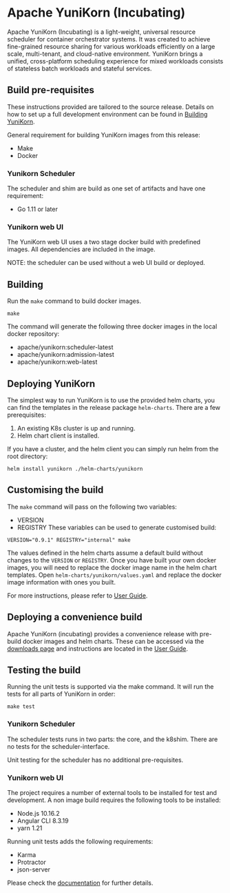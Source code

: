 <!--
#
# Licensed to the Apache Software Foundation (ASF) under one or more
# contributor license agreements.  See the NOTICE file distributed with
# this work for additional information regarding copyright ownership.
# The ASF licenses this file to You under the Apache License, Version 2.0
# (the "License"); you may not use this file except in compliance with
# the License.  You may obtain a copy of the License at
#
#     http://www.apache.org/licenses/LICENSE-2.0
#
# Unless required by applicable law or agreed to in writing, software
# distributed under the License is distributed on an "AS IS" BASIS,
# WITHOUT WARRANTIES OR CONDITIONS OF ANY KIND, either express or implied.
# See the License for the specific language governing permissions and
# limitations under the License.
#
-->

# Apache YuniKorn (Incubating)
Apache YuniKorn (Incubating) is a light-weight, universal resource scheduler for container orchestrator systems.
It was created to achieve fine-grained resource sharing for various workloads efficiently on a large scale, multi-tenant,
and cloud-native environment. YuniKorn brings a unified, cross-platform scheduling experience for mixed workloads consists
of stateless batch workloads and stateful services.

## Build pre-requisites
These instructions provided are tailored to the source release.
Details on how to set up a full development environment can be found in [Building YuniKorn](https://yunikorn.apache.org/docs/next/developer_guide/build).

General requirement for building YuniKorn images from this release:
* Make
* Docker 

### Yunikorn Scheduler
The scheduler and shim are build as one set of artifacts and have one requirement:
* Go 1.11 or later

### Yunikorn web UI
The YuniKorn web UI uses a two stage docker build with predefined images.
All dependencies are included in the image.

NOTE: the scheduler can be used without a web UI build or deployed.

## Building
Run the `make` command to build docker images.

```shell script
make
```
The command will generate the following three docker images in the local docker repository:
* apache/yunikorn:scheduler-latest
* apache/yunikorn:admission-latest
* apache/yunikorn:web-latest

## Deploying YuniKorn 
The simplest way to run YuniKorn is to use the provided helm charts, you can find the templates in the release 
package `helm-charts`.
There are a few prerequisites:
1. An existing K8s cluster is up and running.
2. Helm chart client is installed.

If you have a cluster, and the helm client you can simply run helm from the root directory:
```shell script
helm install yunikorn ./helm-charts/yunikorn
```

## Customising the build
The `make` command will pass on the following two variables:
* VERSION
* REGISTRY
These variables can be used to generate customised build: 
```shell script
VERSION="0.9.1" REGISTRY="internal" make
```

The values defined in the helm charts assume a default build without changes to the `VERSION` or `REGISTRY`. 
Once you have built your own docker images, you will need to replace the docker image name in the helm chart templates.
Open `helm-charts/yunikorn/values.yaml` and replace the docker image information with ones you built.

For more instructions, please refer to [User Guide](https://yunikorn.apache.org/docs/).

## Deploying a convenience build
Apache YuniKorn (incubating) provides a convenience release with pre-build docker images and helm charts.
These can be accessed via the [downloads page](https://yunikorn.apache.org/community/download) and instructions are 
located in the [User Guide](https://yunikorn.apache.org/docs/).


## Testing the build
Running the unit tests is supported via the make command.
It will run the tests for all parts of YuniKorn in order:
```shell script
make test
```

### Yunikorn Scheduler
The scheduler tests runs in two parts: the core, and the k8shim.
There are no tests for the scheduler-interface.

Unit testing for the scheduler has no additional pre-requisites.

### Yunikorn web UI
The project requires a number of external tools to be installed for test and development.
A non image build requires the following tools to be installed:
* Node.js 10.16.2
* Angular CLI 8.3.19
* yarn 1.21

Running unit tests adds the following requirements:
* Karma
* Protractor
* json-server

Please check the [documentation](https://yunikorn.apache.org/docs/) for further details.
